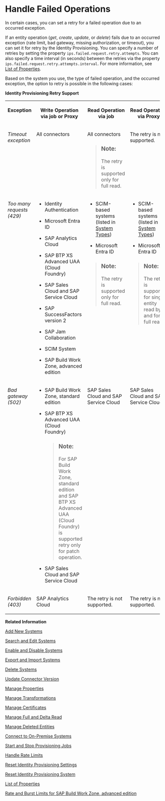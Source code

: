 <!-- loio0382a0c7aafd4093aff9060b8b7e229f -->

# Handle Failed Operations

In certain cases, you can set a retry for a failed operation due to an occurred exception.

If an entity operation \(*get*, *create*, *update*, or *delete*\) fails due to an occurred exception \(rate limit, bad gateway, missing authorization, or timeout\), you can set it for retry by the Identity Provisioning. You can specify a number of retries by setting the property `ips.failed.request.retry.attempts`. You can also specify a time interval \(in seconds\) between the retries via the property `ips.failed.request.retry.attempts.interval`. For more information, see [List of Properties](../list-of-properties-d6f3577.md).

Based on the system you use, the type of failed operation, and the occurred exception, the option to retry is possible in the following cases:

**Identity Provisioning Retry Support**


<table>
<tr>
<th valign="top">

Exception

</th>
<th valign="top">

Write Operation via job or Proxy

</th>
<th valign="top">

Read Operation via job

</th>
<th valign="top">

Read Operation via Proxy

</th>
</tr>
<tr>
<td valign="top">

*Timeout exception*

</td>
<td valign="top">

All connectors

</td>
<td valign="top">

All connectors

> ### Note:  
> The retry is supported only for full read.



</td>
<td valign="top">

The retry is not supported.

</td>
</tr>
<tr>
<td valign="top">

*Too many requests \(429\)*

</td>
<td valign="top">

-   Identity Authentication

-   Microsoft Entra ID

-   SAP Analytics Cloud

-   SAP BTP XS Advanced UAA \(Cloud Foundry\)

-   SAP Sales Cloud and SAP Service Cloud

-   SAP SuccessFactors version 2

-   SAP Jam Collaboration

-   SCIM System

-   SAP Build Work Zone, advanced edition




</td>
<td valign="top">

-   SCIM-based systems \(listed in [System Types](../system-types-e59ae54.md)\)

-   Microsoft Entra ID


> ### Note:  
> The retry is supported only for full read.



</td>
<td valign="top">

-   SCIM-based systems \(listed in [System Types](../system-types-e59ae54.md)\)

-   Microsoft Entra ID


> ### Note:  
> The retry is supported for single entity read by `ID` and for full read.



</td>
</tr>
<tr>
<td valign="top">

*Bad gateway \(502\)*

</td>
<td valign="top">

-   SAP Build Work Zone, standard edition
-   SAP BTP XS Advanced UAA \(Cloud Foundry\)

    > ### Note:  
    > For SAP Build Work Zone, standard edition and SAP BTP XS Advanced UAA \(Cloud Foundry\) is supported retry only for patch operation.

-   SAP Sales Cloud and SAP Service Cloud



</td>
<td valign="top">

SAP Sales Cloud and SAP Service Cloud

</td>
<td valign="top">

SAP Sales Cloud and SAP Service Cloud

</td>
</tr>
<tr>
<td valign="top">

*Forbidden \(403\)*

</td>
<td valign="top">

SAP Analytics Cloud

</td>
<td valign="top">

The retry is not supported.

</td>
<td valign="top">

The retry is not supported.

</td>
</tr>
</table>

**Related Information**  


[Add New Systems](add-new-systems-bd214dc.md "You can add source, target, and proxy systems for your provisioning scenarios.")

[Search and Edit Systems](search-and-edit-systems-68a02be.md "You can search and edit source, target, and proxy systems in the Identity Provisioning user interface.")

[Enable and Disable Systems](enable-and-disable-systems-89da372.md "You can enable and disable source and target systems in Identity Provisioning.")

[Export and Import Systems](export-and-import-systems-1de7de0.md "You can export and import source, target and proxy systems in Identity Provisioning.")

[Delete Systems](delete-systems-3a37213.md "You can delete a source, target, or proxy system from Identity Provisioning.")

[Update Connector Version](update-connector-version-8558733.md "Update a connector version to allow your provisioning system to use a new API.")

[Manage Properties](manage-properties-4e2bc9d.md "You can add, delete and modify properties for a system in Identity Provisioning.")

[Manage Transformations](manage-transformations-2d0fbe5.md "You can manage transformations with graphical and JSON text editor. Regardless of which one you choose, the following initial steps are the same.")

[Manage Certificates](manage-certificates-86d06a0.md "Identity Provisioning supports certificate-based authentication for secure communication with the provisioning systems (connectors) provided by the service.")

[Manage Full and Delta Read](manage-full-and-delta-read-b7f817c.md "When you set up your systems and start a scheduled provisioning task, the standard behavior of the process reads all the entities from the source system. This mode prevents data loss and always keeps your target system synchronized with the source. However, it may take a long time for every job to be executed.")

[Manage Deleted Entities](manage-deleted-entities-3d6bdf1.md "Manage deletion of entities (users or groups) in the target system after they have been deleted from the source system.")

[Connect to On-Premise Systems](connect-to-on-premise-systems-3f1cac2.md "Set up the connection to on-premise systems when your Identity Provisioning bundle or standalone tenant is running on the infrastructure of SAP Cloud Identity Services.")

[Start and Stop Provisioning Jobs](start-and-stop-provisioning-jobs-531a261.md "You can start and stop a provisioning job from the Identity Provisioning user interface (UI) or from an API client by using the Identity Provisioning tenant admin API.")

[Handle Rate Limits](handle-rate-limits-15f7f23.md "Identity Provisioning APIs implement rate limits to control the number of incoming requests for a given time.")

[Reset Identity Provisioning Settings](reset-identity-provisioning-settings-8c7ba9a.md "Resetting your provisioning settings will delete all provisioning systems configured for your tenant, along with the related job execution logs.")

[Reset Identity Provisioning System](reset-identity-provisioning-system-0bc1e53.md "Resetting an Identity Provisioning system (source or target) deletes all Identity Provisioning operational data.")

[List of Properties](../list-of-properties-d6f3577.md "On this page you can find all the available properties to use in the Identity Provisioning service. You can filter them by system type name, &quot;All Systems&quot;, by a word or only part of it.")

[Rate and Burst Limits for SAP Build Work Zone, advanced edition](https://help.sap.com/docs/build-work-zone-advanced-edition/sap-build-work-zone-advanced-edition/user-and-user-list-provisioning-using-scim-api?q=SCIM%20API#rate-and-burst-limits)

